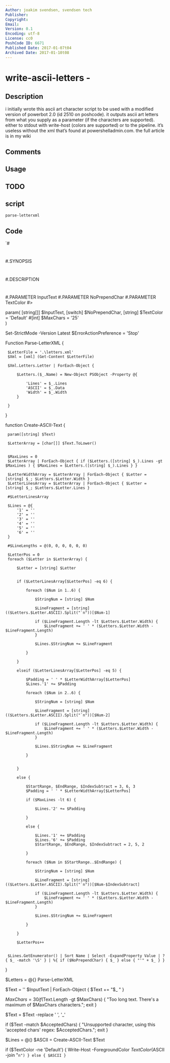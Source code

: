 ```yaml
---
Author: joakim svendsen, svendsen tech
Publisher: 
Copyright: 
Email: 
Version: 0.1
Encoding: utf-8
License: cc0
PoshCode ID: 6671
Published Date: 2017-01-07t04
Archived Date: 2017-01-10t08
---
```


# write-ascii-letters - 

## Description

i initially wrote this ascii art character script to be used with a modified version of powerbot 2.0 (id 2510 on poshcode). it outputs ascii art letters from what you supply as a parameter (if the characters are supported). either to stdout with write-host (colors are supported) or to the pipeline. it’s useless without the xml that’s found at powershelladmin.com. the full article is in my wiki

## Comments



## Usage



## TODO



## script

`parse-letterxml`

## Code

`#
 #
 #
 #.SYNOPSIS
 #
 #
 #.DESCRIPTION
 #
 #
 #
 #
 #.PARAMETER InputText
 #.PARAMETER NoPrependChar
 #.PARAMETER TextColor
 #>
 
 param(
     [string[]] $InputText,
     [switch] $NoPrependChar,
     [string] $TextColor = 'Default'
     #[int] $MaxChars = '25'  
     )
 
 Set-StrictMode -Version Latest
 $ErrorActionPreference = 'Stop'
 
 Function Parse-LetterXML {
     
     $LetterFile = '.\letters.xml'
     $Xml = [xml] (Get-Content $LetterFile)
     
     $Xml.Letters.Letter | ForEach-Object {
         
         $Letters.($_.Name) = New-Object PSObject -Property @{
             
             'Lines' = $_.Lines
             'ASCII' = $_.Data
             'Width' = $_.Width
         }
         
     }
     
 }
 
 function Create-ASCII-Text {
     
     param([string] $Text)
     
     $LetterArray = [char[]] $Text.ToLower()
     
     
     $MaxLines = 0
     $LetterArray | ForEach-Object { if ($Letters.([string] $_).Lines -gt $MaxLines ) { $MaxLines = $Letters.([string] $_).Lines } }
     
     $LetterWidthArray = $LetterArray | ForEach-Object { $Letter = [string] $_; $Letters.$Letter.Width }
     $LetterLinesArray = $LetterArray | ForEach-Object { $Letter = [string] $_; $Letters.$Letter.Lines }
     
     #$LetterLinesArray
     
     $Lines = @{
         '1' = ''
         '2' = ''
         '3' = ''
         '4' = ''
         '5' = ''
         '6' = ''
     }
     
     #$LineLengths = @(0, 0, 0, 0, 0, 0)
         
     $LetterPos = 0
     foreach ($Letter in $LetterArray) {
         
         $Letter = [string] $Letter
         
         
         if ($LetterLinesArray[$LetterPos] -eq 6) {
             
             foreach ($Num in 1..6) {
                 
                 $StringNum = [string] $Num
                 
                 $LineFragment = [string](($Letters.$Letter.ASCII).Split("`n"))[$Num-1]
                 
                 if ($LineFragment.Length -lt $Letters.$Letter.Width) {
                     $LineFragment += ' ' * ($Letters.$Letter.Width - $LineFragment.Length)
                 }
                 
                 $Lines.$StringNum += $LineFragment
                 
             }
             
         }
         
         elseif ($LetterLinesArray[$LetterPos] -eq 5) {
             
             $Padding = ' ' * $LetterWidthArray[$LetterPos]
             $Lines.'1' += $Padding
             
             foreach ($Num in 2..6) {
                 
                 $StringNum = [string] $Num
                 
                 $LineFragment = [string](($Letters.$Letter.ASCII).Split("`n"))[$Num-2]
                 
                 if ($LineFragment.Length -lt $Letters.$Letter.Width) {
                     $LineFragment += ' ' * ($Letters.$Letter.Width - $LineFragment.Length)
                 }
                     
                 $Lines.$StringNum += $LineFragment
                 
             }
         
             
         }
         
         else {
             
             $StartRange, $EndRange, $IndexSubtract = 3, 6, 3
             $Padding = ' ' * $LetterWidthArray[$LetterPos]
             
             if ($MaxLines -lt 6) {
                 
                 $Lines.'2' += $Padding
                 
             }
            
             else {
                 
                 $Lines.'1' += $Padding
                 $Lines.'6' += $Padding
                 $StartRange, $EndRange, $IndexSubtract = 2, 5, 2
                 
             }
             
             foreach ($Num in $StartRange..$EndRange) {
                 
                 $StringNum = [string] $Num
                 
                 $LineFragment = [string](($Letters.$Letter.ASCII).Split("`n"))[$Num-$IndexSubtract]
                
                 if ($LineFragment.Length -lt $Letters.$Letter.Width) {
                     $LineFragment += ' ' * ($Letters.$Letter.Width - $LineFragment.Length)
                 }
                 
                 $Lines.$StringNum += $LineFragment
                 
             }
                 
         }
                     
         $LetterPos++
         
     
     $Lines.GetEnumerator() | Sort Name | Select -ExpandProperty Value | ?{ $_ -match '\S' } | %{ if ($NoPrependChar) { $_ } else { "'" + $_ } }
     
 }
 
 $Letters = @{}
 Parse-LetterXML
 
 $Text = ''
 $InputText | ForEach-Object { $Text += "$_ " }
 
 $MaxChars = 30
 if ($Text.Length -gt $MaxChars) { "Too long text. There's a maximum of $MaxChars characters."; exit }
 
 $Text = $Text -replace ' ', '_'
 
 if ($Text -match $AcceptedChars) { "Unsupported character, using this 'accepted chars' regex: $AcceptedChars."; exit }
 
 
 $Lines = @()
 $ASCII = Create-ASCII-Text $Text
 
 if ($TextColor -ne 'Default') { Write-Host -ForegroundColor $TextColor ($ASCII -join "`n") }
 else { $ASCII }
`

